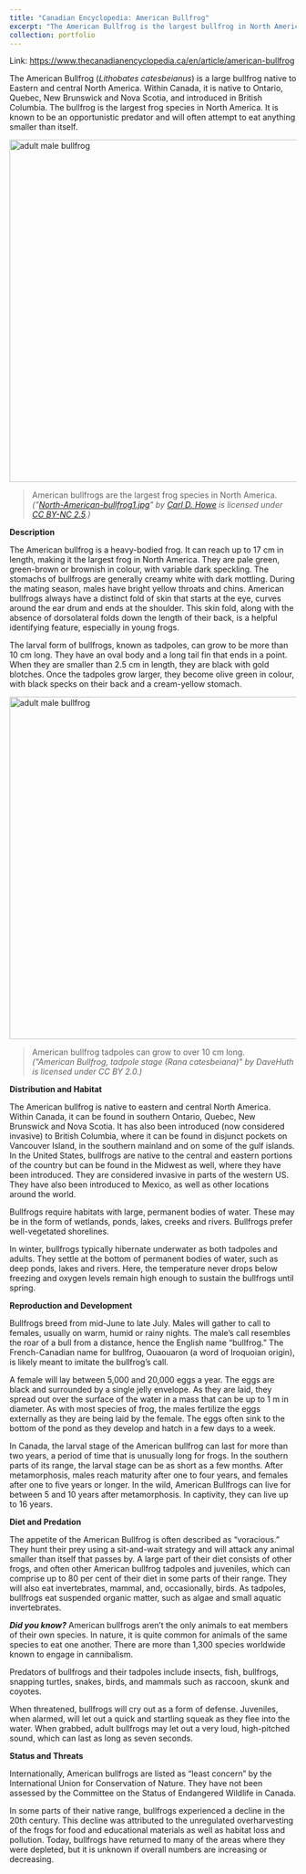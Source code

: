 ```yaml
---
title: "Canadian Encyclopedia: American Bullfrog"
excerpt: "The American Bullfrog is the largest bullfrog in North America.<br/><br/><img src='/images/bullfrog1.jpg' alt='adult bullfrog' width='400'>"
collection: portfolio
---
```

Link: <https://www.thecanadianencyclopedia.ca/en/article/american-bullfrog>

The American Bullfrog (*Lithobates catesbeianus*) is a large bullfrog native to Eastern and central North America. Within Canada, it is native to Ontario, Quebec, New Brunswick and Nova Scotia, and introduced in British Columbia. The bullfrog is the largest frog species in North America. It is known to be an opportunistic predator and will often attempt to eat anything smaller than itself.

<img src="https://upload.wikimedia.org/wikipedia/commons/thumb/a/aa/North-American-bullfrog1.jpg/1163px-North-American-bullfrog1.jpg?20060122131451" alt="adult male bullfrog" width="600">

> American bullfrogs are the largest frog species in North America.
> <br/> *("[North-American-bullfrog1.jpg](https://commons.wikimedia.org/wiki/File:North-American-bullfrog1.jpg)" by [Carl D. Howe](https://en.wikipedia.org/wiki/User:Cdhowe) is licensed under [CC BY-NC 2.5](https://creativecommons.org/licenses/by-sa/2.5).)*



**Description**

The American bullfrog is a heavy-bodied frog. It can reach up to 17 cm in length, making it the largest frog in North America. They are pale green, green-brown or brownish in colour, with variable dark speckling. The stomachs of bullfrogs are generally creamy white with dark mottling. During the mating season, males have bright yellow throats and chins. American bullfrogs always have a distinct fold of skin that starts at the eye, curves around the ear drum and ends at the shoulder. This skin fold, along with the absence of dorsolateral folds down the length of their back, is a helpful identifying feature, especially in young frogs.

The larval form of bullfrogs, known as tadpoles, can grow to be more than 10 cm long. They have an oval body and a long tail fin that ends in a point. When they are smaller than 2.5 cm in length, they are black with gold blotches. Once the tadpoles grow larger, they become olive green in colour, with black specks on their back and a cream-yellow stomach.

<img src="/images/bullfrog2.jpg" alt="adult male bullfrog" width="600">

> American bullfrog tadpoles can grow to over 10 cm long.
> <br/> *("American Bullfrog, tadpole stage (Rana catesbeiana)" by DaveHuth is licensed under CC BY 2.0.)*

**Distribution and Habitat**

The American bullfrog is native to eastern and central North America. Within Canada, it can be found in southern Ontario, Quebec, New Brunswick and Nova Scotia. It has also been introduced (now considered invasive) to British Columbia, where it can be found in disjunct pockets on Vancouver Island, in the southern mainland and on some of the gulf islands. In the United States, bullfrogs are native to the central and eastern portions of the country but can be found in the Midwest as well, where they have been introduced. They are considered invasive in parts of the western US. They have also been introduced to Mexico, as well as other locations around the world.

Bullfrogs require habitats with large, permanent bodies of water. These may be in the form of wetlands, ponds, lakes, creeks and rivers. Bullfrogs prefer well-vegetated shorelines.

In winter, bullfrogs typically hibernate underwater as both tadpoles and adults. They settle at the bottom of permanent bodies of water, such as deep ponds, lakes and rivers. Here, the temperature never drops below freezing and oxygen levels remain high enough to sustain the bullfrogs until spring.

**Reproduction and Development**

Bullfrogs breed from mid-June to late July. Males will gather to call to females, usually on warm, humid or rainy nights. The male’s call resembles the roar of a bull from a distance, hence the English name “bullfrog.” The French-Canadian name for bullfrog, Ouaouaron (a word of Iroquoian origin), is likely meant to imitate the bullfrog’s call.

A female will lay between 5,000 and 20,000 eggs a year. The eggs are black and surrounded by a single jelly envelope. As they are laid, they spread out over the surface of the water in a mass that can be up to 1 m in diameter. As with most species of frog, the males fertilize the eggs externally as they are being laid by the female. The eggs often sink to the bottom of the pond as they develop and hatch in a few days to a week.

In Canada, the larval stage of the American bullfrog can last for more than two years, a period of time that is unusually long for frogs. In the southern parts of its range, the larval stage can be as short as a few months. After metamorphosis, males reach maturity after one to four years, and females after one to five years or longer. In the wild, American Bullfrogs can live for between 5 and 10 years after metamorphosis. In captivity, they can live up to 16 years.

**Diet and Predation**

The appetite of the American Bullfrog is often described as “voracious.” They hunt their prey using a sit-and-wait strategy and will attack any animal smaller than itself that passes by. A large part of their diet consists of other frogs, and often other American bullfrog tadpoles and juveniles, which can comprise up to 80 per cent of their diet in some parts of their range. They will also eat invertebrates, mammal, and, occasionally, birds. As tadpoles, bullfrogs eat suspended organic matter, such as algae and small aquatic invertebrates.

***Did you know?*** American bullfrogs aren’t the only animals to eat members of their own species. In nature, it is quite common for animals of the same species to eat one another. There are more than 1,300 species worldwide known to engage in cannibalism.

Predators of bullfrogs and their tadpoles include insects, fish, bullfrogs, snapping turtles, snakes, birds, and mammals such as raccoon, skunk and coyotes.

When threatened, bullfrogs will cry out as a form of defense. Juveniles, when alarmed, will let out a quick and startling squeak as they flee into the water. When grabbed, adult bullfrogs may let out a very loud, high-pitched sound, which can last as long as seven seconds.


**Status and Threats**

Internationally, American bullfrogs are listed as “least concern” by the International Union for Conservation of Nature. They have not been assessed by the Committee on the Status of Endangered Wildlife in Canada.

In some parts of their native range, bullfrogs experienced a decline in the 20th century. This decline was attributed to the unregulated overharvesting of the frogs for food and educational materials as well as habitat loss and pollution. Today, bullfrogs have returned to many of the areas where they were depleted, but it is unknown if overall numbers are increasing or decreasing.
